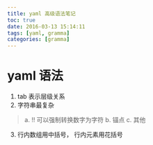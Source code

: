 ```yaml
---
title: yaml 高级语法笔记
toc: true
date: 2016-03-13 15:14:11
tags: [yaml, gramma]
categories: [gramma]
---
```


# yaml 语法
1. tab 表示层级关系
2. 字符串最复杂
> a. !! 可以强制转换数字为字符
> b. 锚点
> c. 其他
>
3. 行内数组用中括号， 行内元素用花括号
